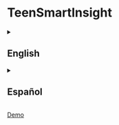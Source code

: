 # TeenSmartInsight

<details>
<summary><h2>English</h2></summary>

# TeenSmartInsight

A comprehensive project for analyzing adolescents' technology usage habits and assessing potential levels of technology addiction using machine learning and AI.

## Project Overview

TeenSmartInsight is a data science and web application project that combines exploratory data analysis, machine learning modeling, and a user-friendly web interface to help identify and address technology addiction in adolescents.

## Project Structure

The project is organized into several key components:

```
TeenSmartInsight/
├── App/                    # Web application
├── data/                   # Data directory
│   └── raw/                # Raw dataset files
├── figures/                # Visualization outputs
├── infrastructure/         # Deployment infrastructure in AWS
├── models/                 # Trained models
├── notebooks/              # Jupyter notebooks for analysis
├── scripts/                # Utility scripts
└── src/                    # Source code for model training
    └── TeenSmartInsight/   # Core package
        └── models/         # Model training and evaluation
```

### Key Components

#### 1. Data Analysis and Model Development

- **Notebooks**: Contains Jupyter notebooks for exploratory data analysis, feature engineering, and model development
  - `001_TeenAddiction.ipynb`: Main analysis notebook that explores the dataset, visualizes relationships, and develops the prediction model

- **Source Code**: Modular Python code for model training and evaluation
  - `train_model.py`: Script for training the Random Forest regression model
  - `evaluate_model.py`: Script for evaluating model performance

#### 2. Web Application (App/)

- **Flask Application**: Web interface for users to input their technology usage data
  - Collects data through a user-friendly form
  - Processes data using the trained machine learning model
  - Integrates with Google Gemini API for detailed analysis and personalized recommendations
  - Stores predictions for further analysis

- **Docker Support**: Containerization for easy deployment
  - `Dockerfile` and `docker-compose.yml` for containerized deployment

## Functionality

### 1. Data Analysis

The project begins with exploratory data analysis of adolescent technology usage patterns, examining:
- Daily usage hours
- Social media and gaming time
- Sleep patterns
- Academic performance
- Phone checking frequency
- Weekend usage patterns

### 2. Machine Learning Model

- Uses a **Random Forest Regressor** to predict technology addiction levels
- Features engineered from usage patterns and behavioral indicators
- Model evaluation using MSE, MAE, and R² metrics

### 3. Web Application

- **Input Form**: Collects user data on technology usage habits
- **Prediction Engine**: Processes data through the trained model
- **AI Analysis**: Integrates with Google Gemini for personalized recommendations
- **Data Storage**: Saves predictions for future analysis and model improvement

## Technologies Used

- **Data Analysis**: Pandas, NumPy, Matplotlib, Seaborn
- **Machine Learning**: Scikit-learn, Joblib
- **Web Development**: Flask, Bootstrap
- **AI Integration**: Google Gemini API
- **Deployment**: Docker, Docker Compose

## License

This project is licensed under the [MIT License](LICENSE).

</details>


<details>
<summary><h2>Español</h2></summary>

# TeenSmartInsight

Un proyecto integral para analizar los hábitos de uso de tecnología en adolescentes y evaluar posibles niveles de adicción tecnológica utilizando machine learning e IA.

## Visión General del Proyecto

TeenSmartInsight es un proyecto de ciencia de datos y aplicación web que combina análisis exploratorio de datos, modelado de machine learning y una interfaz web fácil de usar para ayudar a identificar y abordar la adicción tecnológica en adolescentes.

## Estructura del Proyecto

El proyecto está organizado en varios componentes clave:

```
TeenSmartInsight/
├── App/                    # Aplicación web
├── data/                   # Directorio de datos
│   └── raw/                # Archivos de datos sin procesar
├── figures/                # Salidas de visualización
├── infrastructure/         # Infrastructura para despligue en AWS
├── models/                 # Modelos entrenados
├── notebooks/              # Notebooks Jupyter para análisis
├── scripts/                # Scripts de utilidad
└── src/                    # Código fuente para entrenamiento de modelos
    └── TeenSmartInsight/   # Paquete principal
        └── models/         # Entrenamiento y evaluación de modelos
```

### Componentes Principales

#### 1. Análisis de Datos y Desarrollo del Modelo

- **Notebooks**: Contiene notebooks Jupyter para análisis exploratorio de datos, ingeniería de características y desarrollo del modelo
  - `001_TeenAddiction.ipynb`: Notebook principal de análisis que explora el conjunto de datos, visualiza relaciones y desarrolla el modelo de predicción

- **Código Fuente**: Código Python modular para entrenamiento y evaluación de modelos
  - `train_model.py`: Script para entrenar el modelo de regresión Random Forest
  - `evaluate_model.py`: Script para evaluar el rendimiento del modelo

#### 2. Aplicación Web (App/)

- **Aplicación Flask**: Interfaz web para que los usuarios ingresen sus datos de uso de tecnología
  - Recopila datos a través de un formulario fácil de usar
  - Procesa datos utilizando el modelo de machine learning entrenado
  - Se integra con la API de Google Gemini para análisis detallados y recomendaciones personalizadas
  - Almacena predicciones para análisis posterior

- **Soporte Docker**: Containerización para facilitar el despliegue
  - `Dockerfile` y `docker-compose.yml` para despliegue containerizado

## Funcionalidad

### 1. Análisis de Datos

El proyecto comienza con un análisis exploratorio de datos de patrones de uso de tecnología en adolescentes, examinando:
- Horas de uso diario
- Tiempo en redes sociales y juegos
- Patrones de sueño
- Rendimiento académico
- Frecuencia de revisión del teléfono
- Patrones de uso en fin de semana

### 2. Modelo de Machine Learning

- Utiliza un **Random Forest Regressor** para predecir niveles de adicción tecnológica
- Características diseñadas a partir de patrones de uso e indicadores de comportamiento
- Evaluación del modelo utilizando métricas MSE, MAE y R²

### 3. Aplicación Web

- **Formulario de Entrada**: Recopila datos del usuario sobre hábitos de uso de tecnología
- **Motor de Predicción**: Procesa datos a través del modelo entrenado
- **Análisis de IA**: Se integra con Google Gemini para recomendaciones personalizadas
- **Almacenamiento de Datos**: Guarda predicciones para análisis futuro y mejora del modelo

## Tecnologías Utilizadas

- **Análisis de Datos**: Pandas, NumPy, Matplotlib, Seaborn
- **Machine Learning**: Scikit-learn, Joblib
- **Desarrollo Web**: Flask, Bootstrap
- **Integración de IA**: API de Google Gemini
- **Despliegue**: Docker, Docker Compose

## Licencia

Este proyecto está licenciado bajo la [Licencia MIT](LICENSE).

</details>

[Demo](figures/app_demo.mp4)